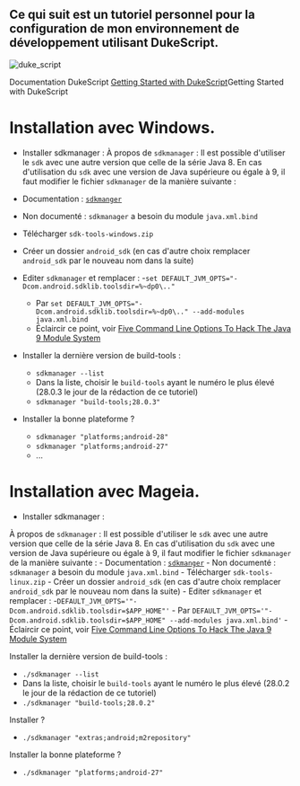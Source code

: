 Ce qui suit est un tutoriel personnel pour la configuration de mon environnement de développement utilisant DukeScript.
----
![duke_script](https://user-images.githubusercontent.com/19194678/46353509-a7d75c80-c65c-11e8-9eb0-3f989948e850.png)

Documentation DukeScript [Getting Started with DukeScript](https://dukescript.com/getting_started.html)Getting Started with DukeScript

# Installation avec Windows.
  - Installer sdkmanager :
À propos de  `sdkmanager` :
Il est possible d'utiliser le `sdk` avec une autre version que celle de la série Java 8. En cas d'utilisation du `sdk` avec une version de Java supérieure ou égale à 9, il faut modifier le fichier `sdkmanager` de la manière suivante :
   - Documentation : [`sdkmanger`](https://developer.android.com/studio/command-line/sdkmanager)
   - Non documenté : `sdkmanager` a besoin du module `java.xml.bind`
   - Télécharger `sdk-tools-windows.zip`
   - Créer un dossier `android_sdk` (en cas d'autre choix remplacer `android_sdk` par le nouveau nom dans la suite)
   - Editer `sdkmanager` et remplacer :
     -`set DEFAULT_JVM_OPTS="-Dcom.android.sdklib.toolsdir=%~dp0\.."`
     - Par `set DEFAULT_JVM_OPTS="-Dcom.android.sdklib.toolsdir=%~dp0\.." --add-modules java.xml.bind`
     - Éclaircir ce point, voir [Five Command Line Options To Hack The Java 9 Module System](https://blog.codefx.org/java/five-command-line-options-to-hack-the-java-9-module-system/)

  - Installer la dernière version de build-tools :
    - `sdkmanager --list`
    - Dans la liste, choisir le `build-tools` ayant le numéro le plus élevé (28.0.3 le jour de la rédaction de ce tutoriel)
    - `sdkmanager "build-tools;28.0.3"`

  - Installer la bonne plateforme ?
    - `sdkmanager "platforms;android-28"`
    - `sdkmanager "platforms;android-27"`
    - ...

# Installation avec Mageia.
  - Installer sdkmanager :

À propos de  `sdkmanager` :
Il est possible d'utiliser le `sdk` avec une autre version que celle de la série Java 8. En cas d'utilisation du `sdk` avec une version de Java supérieure ou égale à 9, il faut modifier le fichier `sdkmanager` de la manière suivante :
    - Documentation : [`sdkmanger`](https://developer.android.com/studio/command-line/sdkmanager)
    - Non documenté : `sdkmanager` a besoin du module `java.xml.bind`
    - Télécharger `sdk-tools-linux.zip`
    - Créer un dossier `android_sdk` (en cas d'autre choix remplacer `android_sdk` par le nouveau nom dans la suite)
    - Editer `sdkmanager` et remplacer :
      -`DEFAULT_JVM_OPTS='"-Dcom.android.sdklib.toolsdir=$APP_HOME"'`
      - Par `DEFAULT_JVM_OPTS='"-Dcom.android.sdklib.toolsdir=$APP_HOME" --add-modules java.xml.bind'`
      - Éclaircir ce point, voir [Five Command Line Options To Hack The Java 9 Module System](https://blog.codefx.org/java/five-command-line-options-to-hack-the-java-9-module-system/)

Installer la dernière version de build-tools :
- `./sdkmanager --list`
- Dans la liste, choisir le `build-tools` ayant le numéro le plus élevé (28.0.2 le jour de la rédaction de ce tutoriel)
- `./sdkmanager "build-tools;28.0.2"`

Installer ?
- `./sdkmanager "extras;android;m2repository"`

Installer la bonne plateforme ?
- `./sdkmanager "platforms;android-27"`